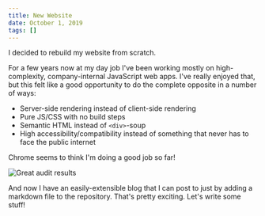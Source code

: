 ```yaml
---
title: New Website
date: October 1, 2019
tags: []
---
```


I decided to rebuild my website from scratch.

For a few years now at my day job I've been working mostly on high-complexity, company-internal JavaScript web apps. I've really enjoyed that, but this felt like a good opportunity to do the complete opposite in a number of ways:

- Server-side rendering instead of client-side rendering
- Pure JS/CSS with no build steps
- Semantic HTML instead of `<div>`-soup
- High accessibility/compatibility instead of something that never has to face the public internet

Chrome seems to think I'm doing a good job so far!

![Great audit results](/img/blog/audit.png)

And now I have an easily-extensible blog that I can post to just by adding a markdown file to the repository. That's pretty exciting. Let's write some stuff!